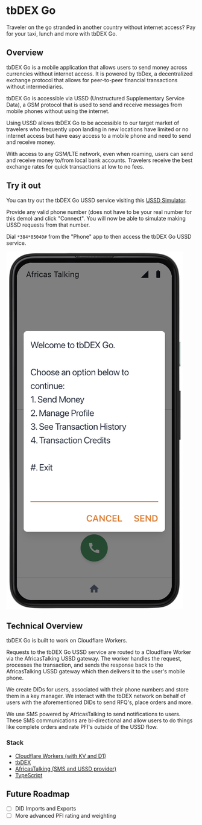 # tbDEX Go

Traveler on the go stranded in another country without internet access? Pay for your taxi, lunch and more with tbDEX Go.

## Overview

tbDEX Go is a mobile application that allows users to send money across currencies without internet access. It is powered by tbDex, a decentralized exchange protocol that allows for peer-to-peer financial transactions without intermediaries.

tbDEX Go is accessible via USSD (Unstructured Supplementary Service Data), a GSM protocol that is used to send and receive messages from mobile phones without using the internet.

Using USSD allows tbDEX Go to be accessible to our target market of travelers who frequently upon landing in new locations have limited or no internet access but have easy access to a mobile phone and need to send and receive money.

With access to any GSM/LTE network, even when roaming, users can send and receive money to/from local bank accounts. Travelers receive the best exchange rates for quick transactions at low to no fees.

## Try it out

You can try out the tbDEX Go USSD service visiting this [USSD Simulator](https://developers.africastalking.com/simulator).

Provide any valid phone number (does not have to be your real number for this demo) and click "Connect". You will now be able to simulate making USSD requests from that number.

Dial `*384*05040#` from the "Phone" app to then access the tbDEX Go USSD service.

![Demo Screenshot](./assets/demo-screenshot.png)

## Technical Overview

tbDEX Go is built to work on Cloudflare Workers.

Requests to the tbDEX Go USSD service are routed to a Cloudflare Worker via the AfricasTalking USSD gateway. The worker handles the request, processes the transaction, and sends the response back to the AfricasTalking USSD gateway which then delivers it to the user's mobile phone.

We create DIDs for users, associated with their phone numbers and store them in a key manager. We interact with the tbDEX network on behalf of users with the aforementioned DIDs to send RFQ's, place orders and more.

We use SMS powered by AfricasTalking to send notifications to users. These SMS communications are bi-directional and allow users to do things like complete orders and rate PFI's outside of the USSD flow.

### Stack

- [Cloudflare Workers (with KV and D1)](https://developers.cloudflare.com/workers/)
- [tbDEX](https://github.com/tbdex/tbdex)
- [AfricasTalking (SMS and USSD provider)](https://africastalking.com/)
- [TypeScript](https://www.typescriptlang.org/)

## Future Roadmap

- [ ] DID Imports and Exports
- [ ] More advanced PFI rating and weighting
